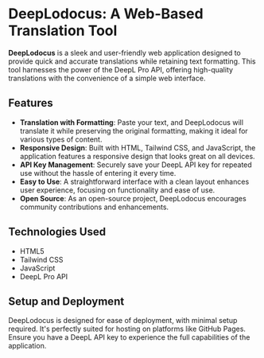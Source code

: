 # DeepLodocus: A Web-Based Translation Tool

**DeepLodocus** is a sleek and user-friendly web application designed to provide quick and accurate translations while retaining text formatting. This tool harnesses the power of the DeepL Pro API, offering high-quality translations with the convenience of a simple web interface.

## Features
- **Translation with Formatting**: Paste your text, and DeepLodocus will translate it while preserving the original formatting, making it ideal for various types of content.
- **Responsive Design**: Built with HTML, Tailwind CSS, and JavaScript, the application features a responsive design that looks great on all devices.
- **API Key Management**: Securely save your DeepL API key for repeated use without the hassle of entering it every time.
- **Easy to Use**: A straightforward interface with a clean layout enhances user experience, focusing on functionality and ease of use.
- **Open Source**: As an open-source project, DeepLodocus encourages community contributions and enhancements.

## Technologies Used
- HTML5
- Tailwind CSS
- JavaScript
- DeepL Pro API

## Setup and Deployment
DeepLodocus is designed for ease of deployment, with minimal setup required. It's perfectly suited for hosting on platforms like GitHub Pages. Ensure you have a DeepL API key to experience the full capabilities of the application.
